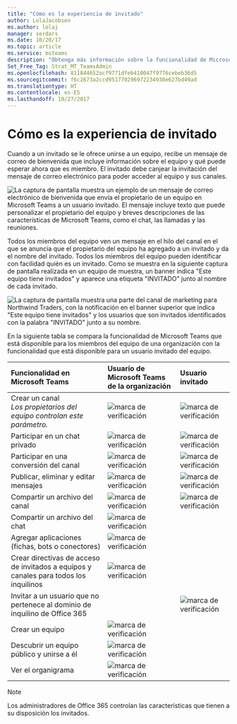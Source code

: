 ```yaml
---
title: "Cómo es la experiencia de invitado"
author: LolaJacobsen
ms.author: lolaj
manager: serdars
ms.date: 10/20/17
ms.topic: article
ms.service: msteams
description: "Obtenga más información sobre la funcionalidad de Microsoft Teams que está disponible para los usuarios invitados."
Set_Free_Tag: Strat_MT_TeamsAdmin
ms.openlocfilehash: 811844652acf9771dfeb410047f9776cebeb36d5
ms.sourcegitcommit: f6c2673a2ccd951770296972234938e627bd49ad
ms.translationtype: HT
ms.contentlocale: es-ES
ms.lasthandoff: 10/27/2017
---
```

<a name="what-the-guest-experience-is-like"></a>Cómo es la experiencia de invitado
=================================

Cuando a un invitado se le ofrece unirse a un equipo, recibe un mensaje de correo de bienvenida que incluye información sobre el equipo y qué puede esperar ahora que es miembro. El invitado debe canjear la invitación del mensaje de correo electrónico para poder acceder al equipo y sus canales.
  
    
    

  
    
    
![La captura de pantalla muestra un ejemplo de un mensaje de correo electrónico de bienvenida que envía el propietario de un equipo en Microsoft Teams a un usuario invitado. El mensaje incluye texto que puede personalizar el propietario del equipo y breves descripciones de las características de Microsoft Teams, como el chat, las llamadas y las reuniones.](media/bc0deb82-6394-4280-8fed-312645c8fefe.png)
  
    
    
Todos los miembros del equipo ven un mensaje en el hilo del canal en el que se anuncia que el propietario del equipo ha agregado a un invitado y da el nombre del invitado. Todos los miembros del equipo pueden identificar con facilidad quién es un invitado. Como se muestra en la siguiente captura de pantalla realizada en un equipo de muestra, un banner indica "Este equipo tiene invitados" y aparece una etiqueta "INVITADO" junto al nombre de cada invitado.
  
    
    

  
    
    
![La captura de pantalla muestra una parte del canal de marketing para Northwind Traders, con la notificación en el banner superior que indica "Este equipo tiene invitados" y los usuarios que son invitados identificados con la palabra "INVITADO" junto a su nombre.](media/33394a31-7d10-4950-8b39-b7d9953397c3.png)
  
    
    
En la siguiente tabla se compara la funcionalidad de Microsoft Teams que está disponible para los miembros del equipo de una organización con la funcionalidad que está disponible para un usuario invitado del equipo.
  
    
    


|**Funcionalidad en Microsoft Teams**|**Usuario de Microsoft Teams de la organización**|**Usuario invitado**|
|:-----|:-----|:-----|
|Crear un canal  <br/>  *Los propietarios del equipo controlan este parámetro.*  <br/> |![marca de verificación](media/5277fbec-0a8f-4bd0-b906-d6ddee85a46c.png)|![marca de verificación](media/5277fbec-0a8f-4bd0-b906-d6ddee85a46c.png)|
|Participar en un chat privado  <br/> |![marca de verificación](media/5277fbec-0a8f-4bd0-b906-d6ddee85a46c.png)|![marca de verificación](media/5277fbec-0a8f-4bd0-b906-d6ddee85a46c.png)|
|Participar en una conversión del canal  <br/> |![marca de verificación](media/5277fbec-0a8f-4bd0-b906-d6ddee85a46c.png)|![marca de verificación](media/5277fbec-0a8f-4bd0-b906-d6ddee85a46c.png)|
|Publicar, eliminar y editar mensajes  <br/> |![marca de verificación](media/5277fbec-0a8f-4bd0-b906-d6ddee85a46c.png)|![marca de verificación](media/5277fbec-0a8f-4bd0-b906-d6ddee85a46c.png)|
|Compartir un archivo del canal  <br/> |![marca de verificación](media/5277fbec-0a8f-4bd0-b906-d6ddee85a46c.png)|![marca de verificación](media/5277fbec-0a8f-4bd0-b906-d6ddee85a46c.png)|
|Compartir un archivo del chat  <br/> |![marca de verificación](media/5277fbec-0a8f-4bd0-b906-d6ddee85a46c.png)||
|Agregar aplicaciones (fichas, bots o conectores)  <br/> |![marca de verificación](media/5277fbec-0a8f-4bd0-b906-d6ddee85a46c.png)||
|Crear directivas de acceso de invitados a equipos y canales para todos los inquilinos  <br/> |![marca de verificación](media/5277fbec-0a8f-4bd0-b906-d6ddee85a46c.png)||
|Invitar a un usuario que no pertenece al dominio de inquilino de Office 365  <br/> ||![marca de verificación](media/5277fbec-0a8f-4bd0-b906-d6ddee85a46c.png)|
|Crear un equipo  <br/> |![marca de verificación](media/5277fbec-0a8f-4bd0-b906-d6ddee85a46c.png)||
|Descubrir un equipo público y unirse a él  <br/> |![marca de verificación](media/5277fbec-0a8f-4bd0-b906-d6ddee85a46c.png)||
|Ver el organigrama  <br/> |![marca de verificación](media/5277fbec-0a8f-4bd0-b906-d6ddee85a46c.png)||
   

    
> [!NOTE]
> Los administradores de Office 365 controlan las características que tienen a su disposición los invitados. 
  
